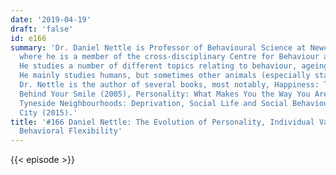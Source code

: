 ```yaml
---
date: '2019-04-19'
draft: 'false'
id: e166
summary: 'Dr. Daniel Nettle is Professor of Behavioural Science at Newcastle University,
  where he is a member of the cross-disciplinary Centre for Behaviour and Evolution.
  He studies a number of different topics relating to behaviour, ageing and wellbeing.
  He mainly studies humans, but sometimes other animals (especially starlings) too.
  Dr. Nettle is the author of several books, most notably, Happiness: The Science
  Behind Your Smile (2005), Personality: What Makes You the Way You Are (2007), and
  Tyneside Neighbourhoods: Deprivation, Social Life and Social Behaviour in One English
  City (2015).'
title: '#166 Daniel Nettle: The Evolution of Personality, Individual Variation And
  Behavioral Flexibility'
---
```

{{< episode >}}
